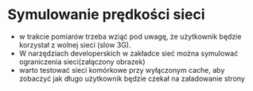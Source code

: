# Symulowanie prędkości sieci

- w trakcie pomiarów trzeba wziąć pod uwagę, że użytkownik będzie korzystał z wolnej sieci (slow 3G). 
- W narzędziach developerskich w zakładce sieć można symulować ograniczenia sieci(załączony obrazek)
- warto testować sieci komórkowe przy wyłączonym cache, aby zobaczyć jak długo użytkownik będzie czekał na załadowanie strony